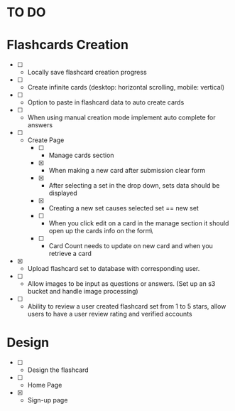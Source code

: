 # TO DO

# Flashcards Creation

- [ ] - Locally save flashcard creation progress
- [ ] - Create infinite cards (desktop: horizontal scrolling, mobile: vertical)
- [ ] - Option to paste in flashcard data to auto create cards
- [ ] - When using manual creation mode implement auto complete for answers
- [ ] - Create Page
    - [ ] - Manage cards section
    - [x] - When making a new card after submission clear form
    - [x] - After selecting a set in the drop down, sets data should be displayed
    - [x] - Creating a new set causes selected set == new set
    - [ ] - When you click edit on a card in the manage section it should open up the cards info on the form\
    - [ ] - Card Count needs to update on new card and when you retrieve a card
- [x] - Upload flashcard set to database with corresponding user.
- [ ] - Allow images to be input as questions or answers. (Set up an s3 bucket and handle image processing)
- [ ] - Ability to review a user created flashcard set from 1 to 5 stars, allow users to have a user review rating and verified accounts

# Design

- [ ] - Design the flashcard
- [ ] - Home Page
- [x] - Sign-up page
